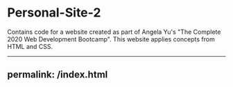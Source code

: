 # Personal-Site-2
Contains code for a website created as part of Angela Yu's "The Complete 2020 Web Development Bootcamp". This website applies concepts from HTML and CSS.

---
permalink: /index.html
---
